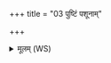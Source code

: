 +++
title = "03 पुष्टिं पशूनाम्"

+++
<details><summary>मूलम् (WS)</summary>

पुष्टिं पशूनां परि जग्रभाहं चतुष्पदां द्विपदां यच्च धान्यम्।  
पयः पशूनां रसमोषधीनां बृहस्पतिः सविता मे नियच्छात्॥ ५ ॥  
अहं पशूनामधिपा असानि मयि पुष्टं पुष्टिपतिर्दधातु । पुष्ट  
महामौदुम्बरो मणिर्द्रविणानि नि यच्छतु ॥ ६ ॥
</details>